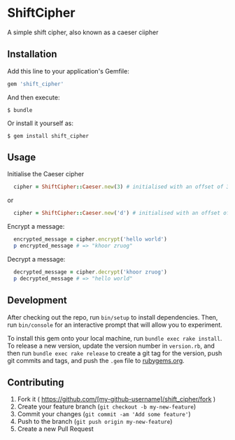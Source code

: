 # ShiftCipher

A simple shift cipher, also known as a caeser ciipher

## Installation

Add this line to your application's Gemfile:

```ruby
gem 'shift_cipher'
```

And then execute:

    $ bundle

Or install it yourself as:

    $ gem install shift_cipher

## Usage

Initialise the Caeser cipher

```ruby
  cipher = ShiftCipher::Caeser.new(3) # initialised with an offset of 3 ('a' = 'd')
```
or
```ruby
  cipher = ShiftCipher::Caeser.new('d') # initialised with an offset of 3 ('a' = 'd')
```

Encrypt a message:
```ruby
  encrypted_message = cipher.encrypt('hello world') 
  p encrypted_message # => "khoor zruog"
```

Decrypt a message:
```ruby
  decrypted_message = cipher.decrypt('khoor zruog') 
  p decrypted_message # => "hello world"
```

## Development

After checking out the repo, run `bin/setup` to install dependencies. Then, run `bin/console` for an interactive prompt that will allow you to experiment.

To install this gem onto your local machine, run `bundle exec rake install`. To release a new version, update the version number in `version.rb`, and then run `bundle exec rake release` to create a git tag for the version, push git commits and tags, and push the `.gem` file to [rubygems.org](https://rubygems.org).

## Contributing

1. Fork it ( https://github.com/[my-github-username]/shift_cipher/fork )
2. Create your feature branch (`git checkout -b my-new-feature`)
3. Commit your changes (`git commit -am 'Add some feature'`)
4. Push to the branch (`git push origin my-new-feature`)
5. Create a new Pull Request
